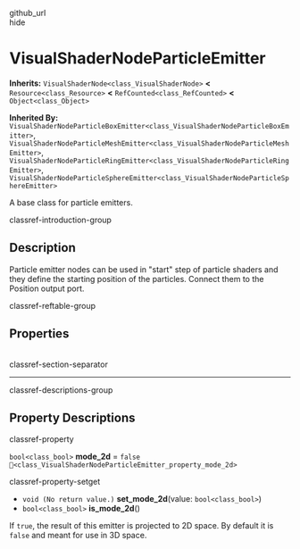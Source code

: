 github\_url  
hide

# VisualShaderNodeParticleEmitter

**Inherits:** `VisualShaderNode<class_VisualShaderNode>` **&lt;**
`Resource<class_Resource>` **&lt;** `RefCounted<class_RefCounted>`
**&lt;** `Object<class_Object>`

**Inherited By:**
`VisualShaderNodeParticleBoxEmitter<class_VisualShaderNodeParticleBoxEmitter>`,
`VisualShaderNodeParticleMeshEmitter<class_VisualShaderNodeParticleMeshEmitter>`,
`VisualShaderNodeParticleRingEmitter<class_VisualShaderNodeParticleRingEmitter>`,
`VisualShaderNodeParticleSphereEmitter<class_VisualShaderNodeParticleSphereEmitter>`

A base class for particle emitters.

classref-introduction-group

## Description

Particle emitter nodes can be used in "start" step of particle shaders
and they define the starting position of the particles. Connect them to
the Position output port.

classref-reftable-group

## Properties

<table>
<tbody>
<tr>
</tr>
</tbody>
</table>

classref-section-separator

------------------------------------------------------------------------

classref-descriptions-group

## Property Descriptions

classref-property

`bool<class_bool>` **mode\_2d** = `false`
`🔗<class_VisualShaderNodeParticleEmitter_property_mode_2d>`

classref-property-setget

-   `void (No return value.)` **set\_mode\_2d**(value:
    `bool<class_bool>`)
-   `bool<class_bool>` **is\_mode\_2d**()

If `true`, the result of this emitter is projected to 2D space. By
default it is `false` and meant for use in 3D space.
